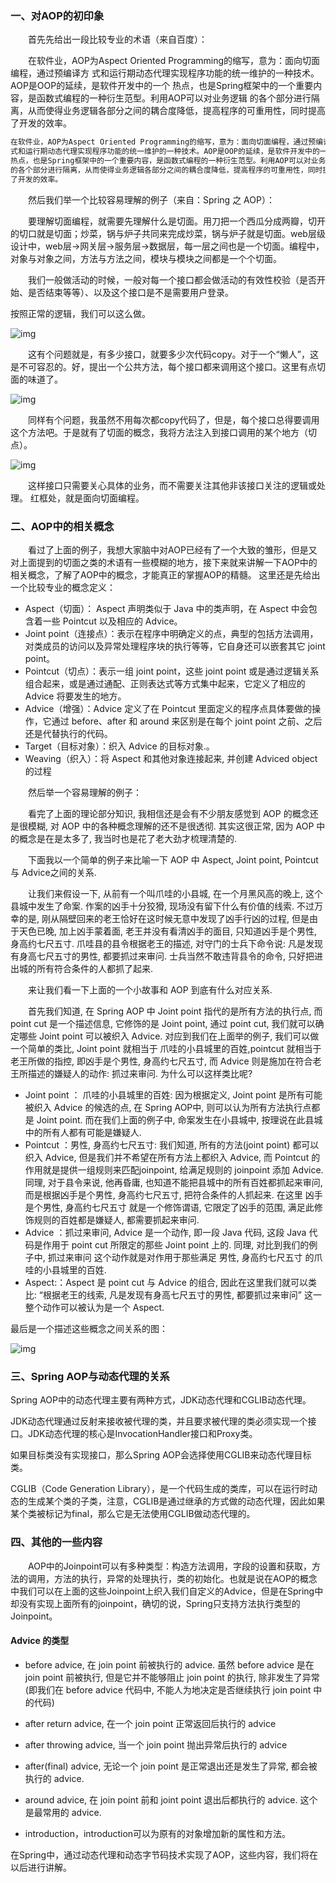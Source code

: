 

### 一、对AOP的初印象

　　首先先给出一段比较专业的术语（来自百度）：

　　在软件业，AOP为Aspect Oriented Programming的缩写，意为：面向切面编程，通过预编译方
式和运行期动态代理实现程序功能的统一维护的一种技术。AOP是OOP的延续，是软件开发中的一个
热点，也是Spring框架中的一个重要内容，是函数式编程的一种衍生范型。利用AOP可以对业务逻辑
的各个部分进行隔离，从而使得业务逻辑各部分之间的耦合度降低，提高程序的可重用性，同时提高
了开发的效率。
```java
在软件业，AOP为Aspect Oriented Programming的缩写，意为：面向切面编程，通过预编译方
式和运行期动态代理实现程序功能的统一维护的一种技术。AOP是OOP的延续，是软件开发中的一个
热点，也是Spring框架中的一个重要内容，是函数式编程的一种衍生范型。利用AOP可以对业务逻辑
的各个部分进行隔离，从而使得业务逻辑各部分之间的耦合度降低，提高程序的可重用性，同时提高
了开发的效率。
```

　　然后我们举一个比较容易理解的例子（来自：Spring 之 AOP）：

　　要理解切面编程，就需要先理解什么是切面。用刀把一个西瓜分成两瓣，切开的切口就是切面；炒菜，锅与炉子共同来完成炒菜，锅与炉子就是切面。web层级设计中，web层->网关层->服务层->数据层，每一层之间也是一个切面。编程中，对象与对象之间，方法与方法之间，模块与模块之间都是一个个切面。

　　我们一般做活动的时候，一般对每一个接口都会做活动的有效性校验（是否开始、是否结束等等）、以及这个接口是不是需要用户登录。

按照正常的逻辑，我们可以这么做。 

![img][1]

　　这有个问题就是，有多少接口，就要多少次代码copy。对于一个“懒人”，这是不可容忍的。好，提出一个公共方法，每个接口都来调用这个接口。这里有点切面的味道了。

![img][2]


　　同样有个问题，我虽然不用每次都copy代码了，但是，每个接口总得要调用这个方法吧。于是就有了切面的概念，我将方法注入到接口调用的某个地方（切点）。

![img][3]

　　这样接口只需要关心具体的业务，而不需要关注其他非该接口关注的逻辑或处理。 红框处，就是面向切面编程。

### 二、AOP中的相关概念

　　看过了上面的例子，我想大家脑中对AOP已经有了一个大致的雏形，但是又对上面提到的切面之类的术语有一些模糊的地方，接下来就来讲解一下AOP中的相关概念，了解了AOP中的概念，才能真正的掌握AOP的精髓。 
这里还是先给出一个比较专业的概念定义：

* Aspect（切面）： Aspect 声明类似于 Java 中的类声明，在 Aspect 中会包含着一些 Pointcut 以及相应的 Advice。
* Joint point（连接点）：表示在程序中明确定义的点，典型的包括方法调用，对类成员的访问以及异常处理程序块的执行等等，它自身还可以嵌套其它 joint point。
* Pointcut（切点）：表示一组 joint point，这些 joint point 或是通过逻辑关系组合起来，或是通过通配、正则表达式等方式集中起来，它定义了相应的 Advice 将要发生的地方。
* Advice（增强）：Advice 定义了在 Pointcut 里面定义的程序点具体要做的操作，它通过 before、after 和 around 来区别是在每个 joint point 之前、之后还是代替执行的代码。
* Target（目标对象）：织入 Advice 的目标对象.。
* Weaving（织入）：将 Aspect 和其他对象连接起来, 并创建 Adviced object 的过程

　　然后举一个容易理解的例子： 

　　看完了上面的理论部分知识, 我相信还是会有不少朋友感觉到 AOP 的概念还是很模糊, 对 AOP 中的各种概念理解的还不是很透彻. 其实这很正常, 因为 AOP 中的概念是在是太多了, 我当时也是花了老大劲才梳理清楚的. 

　　下面我以一个简单的例子来比喻一下 AOP 中 Aspect, Joint point, Pointcut 与 Advice之间的关系. 

　　让我们来假设一下, 从前有一个叫爪哇的小县城, 在一个月黑风高的晚上, 这个县城中发生了命案. 作案的凶手十分狡猾, 现场没有留下什么有价值的线索. 不过万幸的是, 刚从隔壁回来的老王恰好在这时候无意中发现了凶手行凶的过程, 但是由于天色已晚, 加上凶手蒙着面, 老王并没有看清凶手的面目, 只知道凶手是个男性, 身高约七尺五寸. 爪哇县的县令根据老王的描述, 对守门的士兵下命令说: 凡是发现有身高七尺五寸的男性, 都要抓过来审问. 士兵当然不敢违背县令的命令, 只好把进出城的所有符合条件的人都抓了起来.

　　来让我们看一下上面的一个小故事和 AOP 到底有什么对应关系. 

　　首先我们知道, 在 Spring AOP 中 Joint point 指代的是所有方法的执行点, 而 point cut 是一个描述信息, 它修饰的是 Joint point, 通过 point cut, 我们就可以确定哪些 Joint point 可以被织入 Advice. 对应到我们在上面举的例子, 我们可以做一个简单的类比, Joint point 就相当于 爪哇的小县城里的百姓,pointcut 就相当于 老王所做的指控, 即凶手是个男性, 身高约七尺五寸, 而 Advice 则是施加在符合老王所描述的嫌疑人的动作: 抓过来审问. 
为什么可以这样类比呢?

* Joint point ： 爪哇的小县城里的百姓: 因为根据定义, Joint point 是所有可能被织入 Advice 的候选的点, 在 Spring AOP中, 则可以认为所有方法执行点都是 Joint point. 而在我们上面的例子中, 命案发生在小县城中, 按理说在此县城中的所有人都有可能是嫌疑人.
* Pointcut ：男性, 身高约七尺五寸: 我们知道, 所有的方法(joint point) 都可以织入 Advice, 但是我们并不希望在所有方法上都织入 Advice, 而 Pointcut 的作用就是提供一组规则来匹配joinpoint, 给满足规则的 joinpoint 添加 Advice. 同理, 对于县令来说, 他再昏庸, 也知道不能把县城中的所有百姓都抓起来审问, 而是根据凶手是个男性, 身高约七尺五寸, 把符合条件的人抓起来. 在这里 凶手是个男性, 身高约七尺五寸 就是一个修饰谓语, 它限定了凶手的范围, 满足此修饰规则的百姓都是嫌疑人, 都需要抓起来审问.
* Advice ：抓过来审问, Advice 是一个动作, 即一段 Java 代码, 这段 Java 代码是作用于 point cut 所限定的那些 Joint point 上的. 同理, 对比到我们的例子中, 抓过来审问 这个动作就是对作用于那些满足 男性, 身高约七尺五寸 的爪哇的小县城里的百姓.
* Aspect:：Aspect 是 point cut 与 Advice 的组合, 因此在这里我们就可以类比: “根据老王的线索, 凡是发现有身高七尺五寸的男性, 都要抓过来审问” 这一整个动作可以被认为是一个 Aspect.

最后是一个描述这些概念之间关系的图：

![img][4] 

### 三、Spring AOP与动态代理的关系

Spring AOP中的动态代理主要有两种方式，JDK动态代理和CGLIB动态代理。

JDK动态代理通过反射来接收被代理的类，并且要求被代理的类必须实现一个接口。JDK动态代理的核心是InvocationHandler接口和Proxy类。

如果目标类没有实现接口，那么Spring AOP会选择使用CGLIB来动态代理目标类。

CGLIB（Code Generation Library），是一个代码生成的类库，可以在运行时动态的生成某个类的子类，注意，CGLIB是通过继承的方式做的动态代理，因此如果某个类被标记为final，那么它是无法使用CGLIB做动态代理的。

### 四、其他的一些内容

　　AOP中的Joinpoint可以有多种类型：构造方法调用，字段的设置和获取，方法的调用，方法的执行，异常的处理执行，类的初始化。也就是说在AOP的概念中我们可以在上面的这些Joinpoint上织入我们自定义的Advice，但是在Spring中却没有实现上面所有的joinpoint，确切的说，Spring只支持方法执行类型的Joinpoint。

#### Advice 的类型

* before advice, 在 join point 前被执行的 advice. 虽然 before advice 是在 join point 前被执行, 但是它并不能够阻止 join point 的执行, 除非发生了异常(即我们在 before advice 代码中, 不能人为地决定是否继续执行 join point 中的代码)

* after return advice, 在一个 join point 正常返回后执行的 advice

* after throwing advice, 当一个 join point 抛出异常后执行的 advice

* after(final) advice, 无论一个 join point 是正常退出还是发生了异常, 都会被执行的 advice.

* around advice, 在 join point 前和 joint point 退出后都执行的 advice. 这个是最常用的 advice.

* introduction，introduction可以为原有的对象增加新的属性和方法。

在Spring中，通过动态代理和动态字节码技术实现了AOP，这些内容，我们将在以后进行讲解。



[1]:https://github.com/xiyannanfei/Project/blob/master/image/基础篇/201908072303.png
[2]:https://github.com/xiyannanfei/Project/blob/master/image/基础篇/201908072304.png
[3]:https://github.com/xiyannanfei/Project/blob/master/image/基础篇/201908072305.png
[4]:https://github.com/xiyannanfei/Project/blob/master/image/基础篇/201908072306.png

